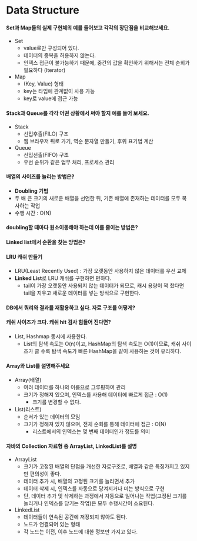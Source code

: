 # Data Structure

#### Set과 Map들의 실제 구현체의 예를 들어보고 각각의 장단점을 비교해보세요.
* Set
  * value로만 구성되어 있다.
  * 데이터의 중복을 허용하지 않는다.
  * 인덱스 접근이 불가능하기 때문에, 중간의 값을 확인하기 위해서는 전체 순회가 필요하다 (Iterator)
* Map
  * (Key, Value) 형태
  * key는 타입에 관계없이 사용 가능
  * key로 value에 접근 가능

#### Stack과 Queue를 각각 어떤 상황에서 써야 할지 예를 들어 보세요.
* Stack
  * 선입후출(FILO) 구조
  * 웹 브라우저 뒤로 가기, 역순 문자열 만들기, 후위 표기법 계산
* Queue
  * 선입선출(FIFO) 구조
  * 우선 순위가 같은 업무 처리, 프로세스 관리

#### 배열의 사이즈를 늘리는 방법은?
* **Doubling 기법**
* 두 배 큰 크기의 새로운 배열을 선언한 뒤, 기존 배열에 존재하는 데이터를 모두 복사하는 작업
* 수행 시간 : O(N)

#### doubling할 때마다 원소이동해야 하는데 이를 줄이는 방법은?

#### Linked list에서 순환을 찾는 방법은?

#### LRU 캐쉬 만들기
* LRU(Least Recently Used) : 가장 오랫동안 사용하지 않은 데이터를 우선 교체
* **Linked List**로 LRU 캐쉬를 구현하면 편하다.
  * tail이 가장 오랫동안 사용되지 않는 데이터가 되므로, 캐시 용량이 꽉 찼다면 tail을 지우고 새로운 데이터를 넣는 방식으로 구현한다.

#### DB에서 쿼리와 결과를 재활용하고 싶다. 자료 구조를 어떻게?

#### 캐쉬 사이즈가 크다. 캐쉬 hit 검사 힘들어 진다면? 
* List, Hashmap 동시에 사용한다.
  * List의 탐색 속도는 O(n)이고, HashMap의 탐색 속도는 O(1)이므로, 캐쉬 사이즈가 클 수록 탐색 속도가 빠른 HashMap을 같이 사용하는 것이 유리하다.

#### Array와 List를 설명해주세요
* Array(배열)
  * 여러 데이터를 하나의 이름으로 그루핑하여 관리
  * 크기가 정해져 있으며, 인덱스를 사용해 데이터에 빠르게 접근 : O(1)
	 * 크기를 변경할 수 없다.
* List(리스트)
  * 순서가 있는 데이터의 모임
  * 크기가 정해져 있지 않으며, 전체 순회를 통해 데이터에 접근 : O(N)
	 * 리스트에서의 인덱스는 몇 번째 데이터인가 정도를 의미

#### 자바의 Collection 자료형 중 ArrayList, LinkedList를 설명
* ArrayList
  * 크기가 고정된 배열의 단점을 개선한 자료구조로, 배열과 같은 특징가지고 있지만 편의성이 좋다.
  * 데이터 추가 시, 배열의 고정된 크기를 늘리면서 추가
  * 데이터 삭제 시, 인덱스를 자동으로 당겨지거나 미는 방식으로 구현
  * 단, 데이터 추가 및 삭제하는 과정에서 자동으로 일어나는 작업(고정된 크기를 늘리거나 인덱스를 당기는 작업)은 모두 수행시간이 소요된다.
* LinkedList
  * 데이터들이 연속된 공간에 저장되지 않아도 된다.
  * 노드가 연결되어 있는 형태
  * 각 노드는 이전, 이후 노드에 대한 정보만 가지고 있다.
